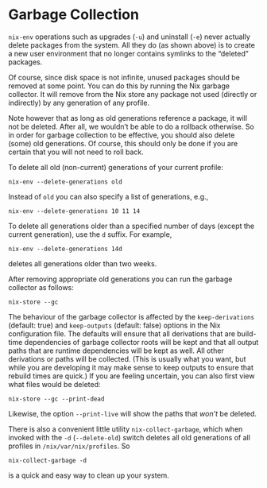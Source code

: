# Garbage Collection

`nix-env` operations such as upgrades (`-u`) and uninstall (`-e`) never
actually delete packages from the system. All they do (as shown above)
is to create a new user environment that no longer contains symlinks to
the “deleted” packages.

Of course, since disk space is not infinite, unused packages should be
removed at some point. You can do this by running the Nix garbage
collector. It will remove from the Nix store any package not used
(directly or indirectly) by any generation of any profile.

Note however that as long as old generations reference a package, it
will not be deleted. After all, we wouldn’t be able to do a rollback
otherwise. So in order for garbage collection to be effective, you
should also delete (some) old generations. Of course, this should only
be done if you are certain that you will not need to roll back.

To delete all old (non-current) generations of your current profile:

```console
nix-env --delete-generations old
```

Instead of `old` you can also specify a list of generations, e.g.,

```console
nix-env --delete-generations 10 11 14
```

To delete all generations older than a specified number of days (except
the current generation), use the `d` suffix. For example,

```console
nix-env --delete-generations 14d
```

deletes all generations older than two weeks.

After removing appropriate old generations you can run the garbage
collector as follows:

```console
nix-store --gc
```

The behaviour of the garbage collector is affected by the
`keep-derivations` (default: true) and `keep-outputs` (default: false)
options in the Nix configuration file. The defaults will ensure that all
derivations that are build-time dependencies of garbage collector roots
will be kept and that all output paths that are runtime dependencies
will be kept as well. All other derivations or paths will be collected.
(This is usually what you want, but while you are developing it may make
sense to keep outputs to ensure that rebuild times are quick.) If you
are feeling uncertain, you can also first view what files would be
deleted:

```console
nix-store --gc --print-dead
```

Likewise, the option `--print-live` will show the paths that *won’t* be
deleted.

There is also a convenient little utility `nix-collect-garbage`, which
when invoked with the `-d` (`--delete-old`) switch deletes all old
generations of all profiles in `/nix/var/nix/profiles`. So

```console
nix-collect-garbage -d
```

is a quick and easy way to clean up your system.
